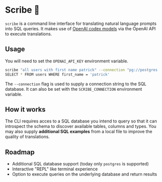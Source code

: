 # Scribe 📝

`scribe` is a command line interface for translating natural language prompts into SQL queries.
It makes use of [OpenAI codex models](https://beta.openai.com/docs/models/codex) via the OpenAI API to execute translations.

## Usage

You will need to set the `OPENAI_API_KEY` environment variable.

```sh
scribe "all users with first name patrick" --connection "pg://postgres:password@localhost/?sslmode=disable"
SELECT * FROM users WHERE first_name = 'patrick'
```

The `--connection` flag is used to supply a connection string to the SQL database.
It can also be set with the `SCRIBE_CONNECTION` environment variable.

## How it works

The CLI requires acces to a SQL database you intend to query so that it can introspect the schema to discover available tables, columns and types.
You may also supply **additional SQL examples** from a local file to improve the quality of translations.

## Roadmap
- Additional SQL database support (today only `postgres` is supported)
- Interactive "REPL" like terminal experience
- Option to execute queries on the underlying database and return results
